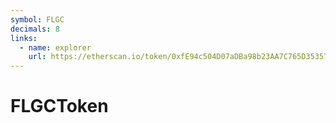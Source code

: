 ```yaml
---
symbol: FLGC
decimals: 8
links:
  - name: explorer
    url: https://etherscan.io/token/0xfE94c504D07aDBa98b23AA7C765D35357Bd185a3
---
```


# FLGCToken
